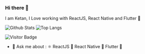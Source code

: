 ### Hi there 👋
I am Ketan, 
I Love working with ReactJS, React Native and Flutter 📱

![Github Stats](https://github-readme-stats.vercel.app/api?username=theketan2&count_private=true&show_icons=true&theme=synthwave)
![Top Langs](https://github-readme-stats.vercel.app/api/top-langs/?username=theketan2&hide=TeX&layout=compact&theme=synthwave)

![Visitor Badge](https://visitor-badge.laobi.icu/badge?page_id=theketan2.goattheketan2andsheep)

- 💬 Ask me about : ⚛ ReactJS 📱 React Native 📱 Flutter 💙

<!--

Here are some ideas to get you started:

- 🔭 I’m currently working on ...
- 🌱 I’m currently learning ...
- 👯 I’m looking to collaborate on ...
- 🤔 I’m looking for help with ...
- 💬 Ask me about ...
- 📫 How to reach me: ...
- 😄 Pronouns: ...
- ⚡ Fun fact: ...
-->
